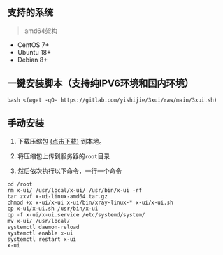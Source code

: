 ## 支持的系统

> amd64架构

- CentOS 7+
- Ubuntu 18+
- Debian 8+


## 一键安装脚本（支持纯IPV6环境和国内环境）

```
bash <(wget -qO- https://gitlab.com/yishijie/3xui/raw/main/3xui.sh)
```

## 手动安装

1. 下载压缩包 [(点击下载)](https://gitlab.com/yishijie/3xui/raw/main/x-ui-linux-amd64.tar.gz) 到本地。

2. 将压缩包上传到服务器的`root`目录

3. 然后依次执行以下命令，一行一个命令

```
cd /root
rm x-ui/ /usr/local/x-ui/ /usr/bin/x-ui -rf
tar zxvf x-ui-linux-amd64.tar.gz
chmod +x x-ui/x-ui x-ui/bin/xray-linux-* x-ui/x-ui.sh
cp x-ui/x-ui.sh /usr/bin/x-ui
cp -f x-ui/x-ui.service /etc/systemd/system/
mv x-ui/ /usr/local/
systemctl daemon-reload
systemctl enable x-ui
systemctl restart x-ui
x-ui
```
